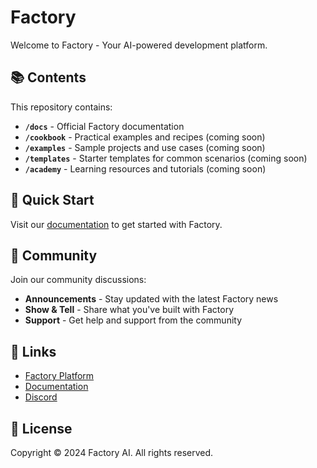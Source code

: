 # Factory

Welcome to Factory - Your AI-powered development platform.

## 📚 Contents

This repository contains:
- **`/docs`** - Official Factory documentation
- **`/cookbook`** - Practical examples and recipes (coming soon)
- **`/examples`** - Sample projects and use cases (coming soon)
- **`/templates`** - Starter templates for common scenarios (coming soon)
- **`/academy`** - Learning resources and tutorials (coming soon)

## 🚀 Quick Start

Visit our [documentation](https://docs.factory.ai) to get started with Factory.

## 💬 Community

Join our community discussions:
- **Announcements** - Stay updated with the latest Factory news
- **Show & Tell** - Share what you've built with Factory
- **Support** - Get help and support from the community

## 🔗 Links

- [Factory Platform](https://factory.ai)
- [Documentation](https://docs.factory.ai)
- [Discord](https://discord.gg/factory)

## 📄 License

Copyright © 2024 Factory AI. All rights reserved.
